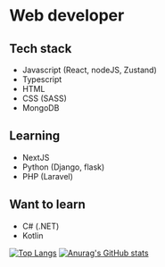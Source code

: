 # Web developer
## Tech stack
- Javascript (React, nodeJS, Zustand)
- Typescript
- HTML
- CSS (SASS)
- MongoDB
## Learning 
- NextJS
- Python (Django, flask)
- PHP (Laravel)
## Want to learn
- C# (.NET)
- Kotlin



[![Top Langs](https://github-readme-stats-sigma-five.vercel.app/api/top-langs/?username=robert1811&theme=dracula)](https://github.com/anuraghazra/github-readme-stats)
[![Anurag's GitHub stats](https://github-readme-stats-sigma-five.vercel.app/api?username=robert1811&theme=dracula)](https://github.com/anuraghazra/github-readme-stats)

